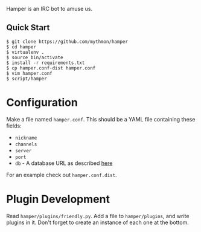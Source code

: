 Hamper is an IRC bot to amuse us.


Quick Start
-----------

```shell
$ git clone https://github.com/mythmon/hamper
$ cd hamper
$ virtualenv .
$ source bin/activate
$ install -r requirements.txt
$ cp hamper.conf-dist hamper.conf
$ vim hamper.conf
$ script/hamper
```


Configuration
=============
Make a file named `hamper.conf`. This should be a YAML file containing these
fields:

-   `nickname`
-   `channels`
-   `server`
-   `port`
-   `db` - A database URL as described [here][dburl]

For an example check out `hamper.conf.dist`.

[dburl]: http://www.sqlalchemy.org/docs/core/engines.html#sqlalchemy.create_engine

Plugin Development
==================
Read `hamper/plugins/friendly.py`. Add a file to `hamper/plugins`, and write
plugins in it. Don't forget to create an instance of each one at the bottom.


